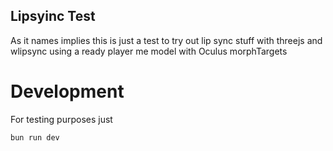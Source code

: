 ## Lipsyinc Test

As it names implies this is just a test to try out lip sync stuff with threejs and wlipsync using a ready player me model with Oculus morphTargets

# Development

For testing purposes just

```
bun run dev
```
